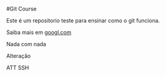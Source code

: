 #Git Course

Este é um repositorio teste para ensinar como o git funciona.

Saiba mais em [googl.com](https://google.com)

Nada com nada

Alteração 

ATT SSH 

